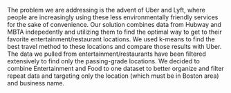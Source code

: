 The problem we are addressing is the advent of Uber and Lyft, where people are increasingly using these less environmentally friendly services for the sake of convenience. Our solution combines data from Hubway and MBTA indepedently and utilizing them to find the optimal way to get to their favorite entertainment/restaurant locations. We used k-means to find the best travel method to these locations and compare those results with Uber. The data we pulled from entertainment/restaurants have been filtered extensively to find only the passing-grade locations. We decided to combine Entertainment and Food to one dataset to better organize and filter repeat data and targeting only the location (which must be in Boston area) and business name.
